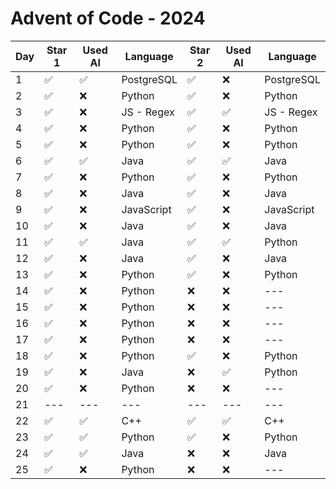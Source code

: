 # Advent of Code - 2024

| Day | Star 1 | Used AI | Language | Star 2 | Used AI | Language |
|-----|--------|---------|----------|--------|---------|----------|
| 1   | ✅ | ✅ | PostgreSQL | ✅ | ❌ | PostgreSQL |
| 2   | ✅ | ❌ | Python | ✅ | ❌ | Python |
| 3   | ✅ | ❌ | JS - Regex | ✅ | ✅ | JS - Regex |
| 4   | ✅ | ❌ | Python | ✅ | ❌ | Python |
| 5   | ✅ | ❌ | Python | ✅ | ❌ | Python |
| 6   | ✅ | ✅ | Java | ✅ | ✅ | Java |
| 7   | ✅ | ❌ | Python | ✅ | ❌ | Python |
| 8   | ✅ | ❌ | Java | ✅ | ❌ | Java |
| 9   | ✅ | ❌ | JavaScript | ✅ | ❌ | JavaScript |
| 10  | ✅ | ❌ | Java | ✅ | ❌ | Java |
| 11  | ✅ | ✅ | Java | ✅ | ✅ | Python |
| 12  | ✅ | ❌ | Java | ✅ | ❌ | Java |
| 13  | ✅ | ❌ | Python | ✅ | ❌ | Python |
| 14  | ✅ | ❌ | Python | ❌ | ❌ | --- |
| 15  | ✅ | ❌ | Python | ❌ | ❌ | --- |
| 16  | ✅ | ❌ | Python | ❌ | ❌ | --- |
| 17  | ✅ | ❌ | Python | ❌ | ❌ | --- |
| 18  | ✅ | ❌ | Python | ✅ | ❌ | Python |
| 19  | ✅ | ❌ | Java | ❌ | ✅ | Python |
| 20  | ✅ | ❌ | Python | ❌ | ❌ | --- |
| 21  | ---    | ---     | ---      | ---    | ---     | ---      |
| 22  | ✅ | ✅ | C++ | ✅ | ✅ | C++ |
| 23  | ✅ | ✅ | Python | ✅ | ❌ | Python |
| 24  | ✅ | ✅ | Java | ❌ | ❌ | Java |
| 25  | ✅ | ❌ | Python | ❌ | ❌ | --- |